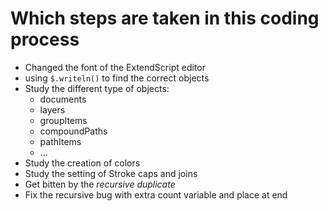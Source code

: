 # Which steps are taken in this coding process

- Changed the font of the ExtendScript editor
- using `$.writeln()` to find the correct objects
- Study the different type of objects:
	- documents
	- layers
	- groupItems
	- compoundPaths
	- pathItems
	- ...
- Study the creation of colors
- Study the setting of Stroke caps and joins
- Get bitten by the *recursive duplicate*
- Fix the recursive bug with extra count variable and place at end